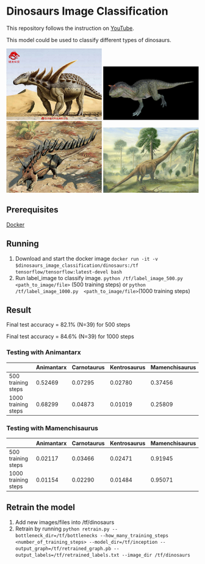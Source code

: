 # Dinosaurs Image Classification

This repository follows the instruction on [YouTube](https://www.youtube.com/watch?v=QfNvhPx5Px8).

This model could be used to classify different types of dinosaurs.

<img src="dinosaurs/dinosaurs/Animantarx/1_1PZ6155413.jpg" alt="drawing" width="250"/>
<img src="dinosaurs/dinosaurs/Carnotaurus/03_16_28_112_CarnotaurusBlackPic3.jpg" alt="drawing" width="250"/>
<img src="dinosaurs/dinosaurs/Kentrosaurus/067_p_kentrosaurus_p.jpg" alt="drawing" width="250"/>
<img src="dinosaurs/dinosaurs/Mamenchisaurus/068b_p_mamenchisaurus_p.jpg" alt="drawing" width="250"/>

## Prerequisites

[Docker](https://www.docker.com/products/docker-toolbox)

## Running

1. Download and start the docker image `docker run -it -v $dinosaurs_image_classification/dinosaurs:/tf tensorflow/tensorflow:latest-devel bash`
2. Run label_image to classify image. `python /tf/label_image_500.py  <path_to_image/file>` (500 training steps) or `python /tf/label_image_1000.py  <path_to_image/file>`(1000 training steps)

## Result

Final test accuracy = 82.1% (N=39) for 500 steps

Final test accuracy = 84.6% (N=39) for 1000 steps

### Testing with Animantarx

|  | Animantarx | Carnotaurus | Kentrosaurus | Mamenchisaurus |
| --- | --- | --- | --- | --- |
|  500 training steps | 0.52469 | 0.07295 | 0.02780 | 0.37456 |
| 1000 training steps | 0.68299 | 0.04873 | 0.01019 | 0.25809 |

### Testing with Mamenchisaurus

|  | Animantarx | Carnotaurus | Kentrosaurus | Mamenchisaurus |
| --- | --- | --- | --- | --- |
|  500 training steps | 0.02117 | 0.03466 | 0.02471 | 0.91945 |
| 1000 training steps | 0.01154 | 0.02290 | 0.01484 | 0.95071 |

## Retrain the model

1. Add new images/files into /tf/dinosaurs
2. Retrain by running `python retrain.py --bottleneck_dir=/tf/bottlenecks --how_many_training_steps <number_of_training_steps> --model_dir=/tf/inception --output_graph=/tf/retrained_graph.pb --output_labels=/tf/retrained_labels.txt --image_dir /tf/dinosaurs`



